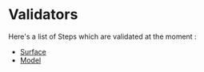 # Validators

Here's a list of Steps which are validated at the moment :

* [Surface](./surface.md)
* [Model](./model.md)

